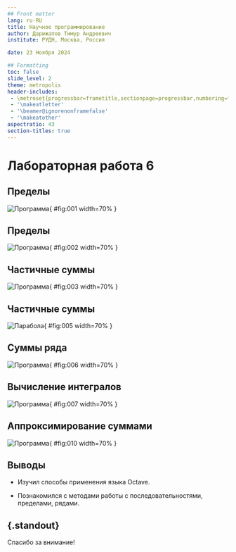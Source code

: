 ```yaml
---
## Front matter
lang: ru-RU
title: Научное программирование
author: Дарижапов Тимур Андреевич
institute: РУДН, Москва, Россия

date: 23 Ноября 2024

## Formatting
toc: false
slide_level: 2
theme: metropolis
header-includes: 
 - \metroset{progressbar=frametitle,sectionpage=progressbar,numbering=fraction}
 - '\makeatletter'
 - '\beamer@ignorenonframefalse'
 - '\makeatother'
aspectratio: 43
section-titles: true
---
```


# Лабораторная работа 6

## Пределы

![Программа](image/1.png){ #fig:001 width=70% }

## Пределы

![Программа](image/2.png){ #fig:002 width=70% }

## Частичные суммы

![Программа](image/3.png){ #fig:003 width=70% }

## Частичные суммы

![Парабола](image/5.png){ #fig:005 width=70% }

## Суммы ряда

![Программа](image/6.png){ #fig:006 width=70% }

## Вычисление интегралов

![Программа](image/7.png){ #fig:007 width=70% }

## Аппроксимирование суммами

![Программа](image/10.png){ #fig:010 width=70% }


## Выводы

- Изучил способы применения языка Octave.

- Познакомился с методами работы с последовательностями, пределами, рядами.


## {.standout}

Спасибо за внимание!
